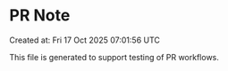 # PR Note

Created at: Fri 17 Oct 2025 07:01:56 UTC

This file is generated to support testing of PR workflows.
